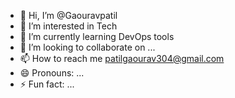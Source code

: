 - 👋 Hi, I’m @Gaouravpatil
- 👀 I’m interested in Tech
- 🌱 I’m currently learning DevOps tools
- 💞️ I’m looking to collaborate on ...
- 📫 How to reach me patilgaourav304@gmail.com
- 😄 Pronouns: ...
- ⚡ Fun fact: ...

<!---
Gaouravpatil/Gaouravpatil is a ✨ special ✨ repository because its `README.md` (this file) appears on your GitHub profile.
You can click the Preview link to take a look at your changes.
--->
